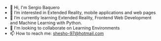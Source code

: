 - 👋 Hi, I'm Sergio Baquero
- 👀 I’m interested in Extended Reality, mobile applications and web pages
- 🌱 I’m currently learning Extended Reality, Frontend Web Development and Machine Learning with Python.
- 💞️ I'm looking to collaborate on Learning Environments
- 📫 How to reach me: shesho-97@hotmail.com

<!---
SergioBaq/SergioBaq is a ✨ special ✨ repository because its `README.md` (this file) appears on your GitHub profile.
You can click the Preview link to take a look at your changes.
--->
